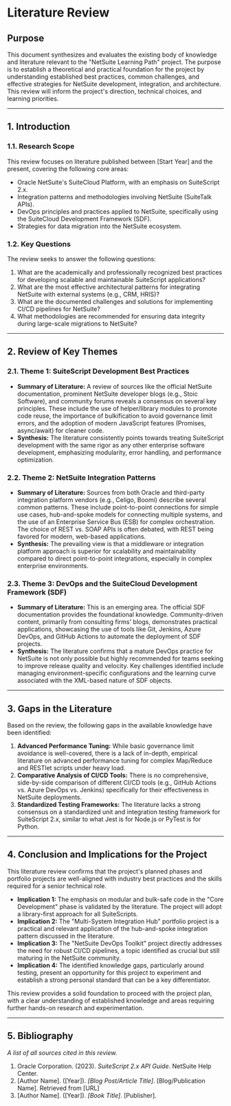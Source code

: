 # Literature Review

## Purpose
This document synthesizes and evaluates the existing body of knowledge and literature relevant to the "NetSuite Learning Path" project. The purpose is to establish a theoretical and practical foundation for the project by understanding established best practices, common challenges, and effective strategies for NetSuite development, integration, and architecture. This review will inform the project's direction, technical choices, and learning priorities.

---

## 1. Introduction

### 1.1. Research Scope
This review focuses on literature published between [Start Year] and the present, covering the following core areas:
*   Oracle NetSuite's SuiteCloud Platform, with an emphasis on SuiteScript 2.x.
*   Integration patterns and methodologies involving NetSuite (SuiteTalk APIs).
*   DevOps principles and practices applied to NetSuite, specifically using the SuiteCloud Development Framework (SDF).
*   Strategies for data migration into the NetSuite ecosystem.

### 1.2. Key Questions
The review seeks to answer the following questions:
1.  What are the academically and professionally recognized best practices for developing scalable and maintainable SuiteScript applications?
2.  What are the most effective architectural patterns for integrating NetSuite with external systems (e.g., CRM, HRIS)?
3.  What are the documented challenges and solutions for implementing CI/CD pipelines for NetSuite?
4.  What methodologies are recommended for ensuring data integrity during large-scale migrations to NetSuite?

---

## 2. Review of Key Themes

### 2.1. Theme 1: SuiteScript Development Best Practices
*   **Summary of Literature:** A review of sources like the official NetSuite documentation, prominent NetSuite developer blogs (e.g., Stoic Software), and community forums reveals a consensus on several key principles. These include the use of helper/library modules to promote code reuse, the importance of bulkification to avoid governance limit errors, and the adoption of modern JavaScript features (Promises, async/await) for cleaner code.
*   **Synthesis:** The literature consistently points towards treating SuiteScript development with the same rigor as any other enterprise software development, emphasizing modularity, error handling, and performance optimization.

### 2.2. Theme 2: NetSuite Integration Patterns
*   **Summary of Literature:** Sources from both Oracle and third-party integration platform vendors (e.g., Celigo, Boomi) describe several common patterns. These include point-to-point connections for simple use cases, hub-and-spoke models for connecting multiple systems, and the use of an Enterprise Service Bus (ESB) for complex orchestration. The choice of REST vs. SOAP APIs is often debated, with REST being favored for modern, web-based applications.
*   **Synthesis:** The prevailing view is that a middleware or integration platform approach is superior for scalability and maintainability compared to direct point-to-point integrations, especially in complex enterprise environments.

### 2.3. Theme 3: DevOps and the SuiteCloud Development Framework (SDF)
*   **Summary of Literature:** This is an emerging area. The official SDF documentation provides the foundational knowledge. Community-driven content, primarily from consulting firms' blogs, demonstrates practical applications, showcasing the use of tools like Git, Jenkins, Azure DevOps, and GitHub Actions to automate the deployment of SDF projects.
*   **Synthesis:** The literature confirms that a mature DevOps practice for NetSuite is not only possible but highly recommended for teams seeking to improve release quality and velocity. Key challenges identified include managing environment-specific configurations and the learning curve associated with the XML-based nature of SDF objects.

---

## 3. Gaps in the Literature

Based on the review, the following gaps in the available knowledge have been identified:

1.  **Advanced Performance Tuning:** While basic governance limit avoidance is well-covered, there is a lack of in-depth, empirical literature on advanced performance tuning for complex Map/Reduce and RESTlet scripts under heavy load.
2.  **Comparative Analysis of CI/CD Tools:** There is no comprehensive, side-by-side comparison of different CI/CD tools (e.g., GitHub Actions vs. Azure DevOps vs. Jenkins) specifically for their effectiveness in NetSuite deployments.
3.  **Standardized Testing Frameworks:** The literature lacks a strong consensus on a standardized unit and integration testing framework for SuiteScript 2.x, similar to what Jest is for Node.js or PyTest is for Python.

---

## 4. Conclusion and Implications for the Project

This literature review confirms that the project's planned phases and portfolio projects are well-aligned with industry best practices and the skills required for a senior technical role.

*   **Implication 1:** The emphasis on modular and bulk-safe code in the "Core Development" phase is validated by the literature. The project will adopt a library-first approach for all SuiteScripts.
*   **Implication 2:** The "Multi-System Integration Hub" portfolio project is a practical and relevant application of the hub-and-spoke integration pattern discussed in the literature.
*   **Implication 3:** The "NetSuite DevOps Toolkit" project directly addresses the need for robust CI/CD pipelines, a topic identified as crucial but still maturing in the NetSuite community.
*   **Implication 4:** The identified knowledge gaps, particularly around testing, present an opportunity for this project to experiment and establish a strong personal standard that can be a key differentiator.

This review provides a solid foundation to proceed with the project plan, with a clear understanding of established knowledge and areas requiring further hands-on research and experimentation.

---

## 5. Bibliography

*A list of all sources cited in this review.*

1.  Oracle Corporation. (2023). *SuiteScript 2.x API Guide*. NetSuite Help Center.
2.  [Author Name]. ([Year]). *[Blog Post/Article Title]*. [Blog/Publication Name]. Retrieved from [URL]
3.  [Author Name]. ([Year]). *[Book Title]*. [Publisher].
